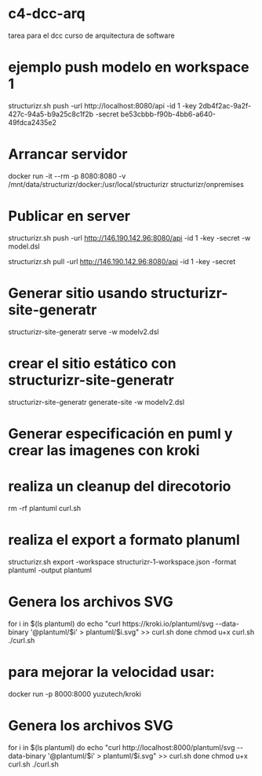 # c4-dcc-arq
tarea para el dcc curso de arquitectura de software

# ejemplo push modelo en workspace 1 
structurizr.sh push -url http://localhost:8080/api -id 1 -key 2db4f2ac-9a2f-427c-94a5-b9a25c8c1f2b -secret be53cbbb-f90b-4bb6-a640-49fdca2435e2

# Arrancar servidor
docker run -it --rm -p 8080:8080 -v /mnt/data/structurizr/docker:/usr/local/structurizr structurizr/onpremises

# Publicar en server
structurizr.sh push -url http://146.190.142.96:8080/api -id 1 -key <key> -secret <secret> -w model.dsl

structurizr.sh pull -url http://146.190.142.96:8080/api -id 1 -key <key> -secret <secret>


# Generar sitio usando structurizr-site-generatr
structurizr-site-generatr serve -w modelv2.dsl

# crear el sitio estático con structurizr-site-generatr 
structurizr-site-generatr generate-site -w modelv2.dsl

# Generar especificación en puml y crear las imagenes con kroki 
# realiza un cleanup del direcotorio
rm -rf plantuml curl.sh

# realiza el export a formato planuml 
structurizr.sh export -workspace structurizr-1-workspace.json -format plantuml -output plantuml 

# Genera los archivos SVG 
for i in $(ls plantuml)
do
 echo "curl https://kroki.io/plantuml/svg --data-binary '@plantuml/$i' > plantuml/$i.svg" >> curl.sh
done
chmod u+x curl.sh
./curl.sh

# para mejorar la velocidad usar:
docker run -p 8000:8000 yuzutech/kroki

# Genera los archivos SVG 
for i in $(ls plantuml)
do
 echo "curl http://localhost:8000/plantuml/svg --data-binary '@plantuml/$i' > plantuml/$i.svg" >> curl.sh
done
chmod u+x curl.sh
./curl.sh
